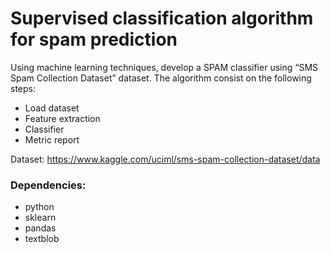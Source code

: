 # Supervised classification algorithm for spam prediction 

Using machine learning techniques, develop a SPAM classifier using “SMS Spam Collection Dataset” dataset. The algorithm consist on the following steps: 
- Load dataset
- Feature extraction
- Classifier
- Metric report

Dataset: https://www.kaggle.com/uciml/sms-spam-collection-dataset/data

### Dependencies:
- python 
- sklearn
- pandas
- textblob
